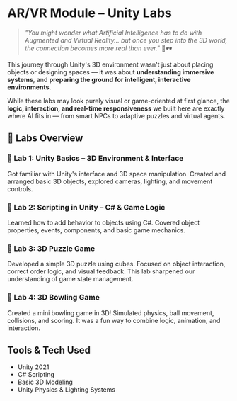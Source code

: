 # AR/VR Module – Unity Labs

> _"You might wonder what Artificial Intelligence has to do with Augmented and Virtual Reality... but once you step into the 3D world, the connection becomes more real than ever."_ 🤖🕶️

This journey through Unity's 3D environment wasn't just about placing objects or designing spaces — it was about **understanding immersive systems**, and **preparing the ground for intelligent, interactive environments**.

While these labs may look purely visual or game-oriented at first glance, the **logic, interaction, and real-time responsiveness** we built here are exactly where AI fits in — from smart NPCs to adaptive puzzles and virtual agents.



## 🔧 Labs Overview

### 🔹 Lab 1: Unity Basics – 3D Environment & Interface
Got familiar with Unity's interface and 3D space manipulation. Created and arranged basic 3D objects, explored cameras, lighting, and movement controls.

### 🔹 Lab 2: Scripting in Unity – C# & Game Logic
Learned how to add behavior to objects using C#. Covered object properties, events, components, and basic game mechanics.

### 🔹 Lab 3: 3D Puzzle Game
Developed a simple 3D puzzle using cubes. Focused on object interaction, correct order logic, and visual feedback. This lab sharpened our understanding of game state management.

### 🔹 Lab 4: 3D Bowling Game
Created a mini bowling game in 3D! Simulated physics, ball movement, collisions, and scoring. It was a fun way to combine logic, animation, and interaction.



##  Tools & Tech Used
- Unity 2021
- C# Scripting
- Basic 3D Modeling
- Unity Physics & Lighting Systems

